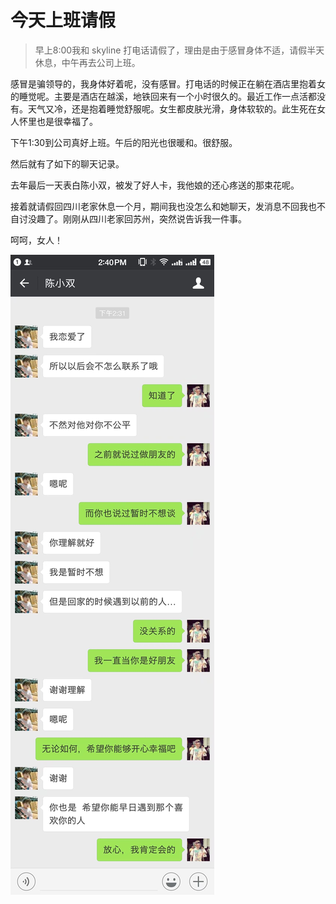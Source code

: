 # 今天上班请假
>早上8:00我和 skyline 打电话请假了，理由是由于感冒身体不适，请假半天休息，中午再去公司上班。

感冒是骗领导的，我身体好着呢，没有感冒。打电话的时候正在躺在酒店里抱着女的睡觉呢。主要是酒店在越溪，地铁回来有一个小时很久的。最近工作一点活都没有。天气又冷，还是抱着睡觉舒服呢。女生都皮肤光滑，身体软软的。此生死在女人怀里也是很幸福了。

下午1:30到公司真好上班。午后的阳光也很暖和。很舒服。

然后就有了如下的聊天记录。

去年最后一天表白陈小双，被发了好人卡，我他娘的还心疼送的那束花呢。

接着就请假回四川老家休息一个月，期间我也没怎么和她聊天，发消息不回我也不自讨没趣了。刚刚从四川老家回苏州，突然说告诉我一件事。

呵呵，女人！

![psb](media/psb.jpeg)






